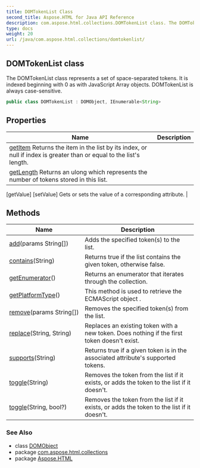 ```yaml
---
title: DOMTokenList Class
second_title: Aspose.HTML for Java API Reference
description: com.aspose.html.collections.DOMTokenList class. The DOMTokenList class represents a set of space-separated tokens. It is indexed beginning with 0 as with JavaScript Array objects. DOMTokenList is always case-sensitive
type: docs
weight: 20
url: /java/com.aspose.html.collections/domtokenlist/
---
```

## DOMTokenList class

The DOMTokenList class represents a set of space-separated tokens. It is indexed beginning with 0 as with JavaScript Array objects. DOMTokenList is always case-sensitive.

```java
public class DOMTokenList : DOMObject, IEnumerable<String>
```

## Properties

| Name | Description |
| --- | --- |
| [getItem](../../com.aspose.html.collections/domtokenlist/item/) Returns the item in the list by its index, or null if index is greater than or equal to the list's length. |
| [getLength](../../com.aspose.html.collections/domtokenlist/length/) Returns an ulong which represents the number of tokens stored in this list. |
[getValue]
[setValue] Gets or sets the value of a corresponding attribute. |

## Methods

| Name | Description |
| --- | --- |
| [add](../../com.aspose.html.collections/domtokenlist/add/)(params String[]) | Adds the specified token(s) to the list. |
| [contains](../../com.aspose.html.collections/domtokenlist/contains/)(String) | Returns true if the list contains the given token, otherwise false. |
| [getEnumerator](../../com.aspose.html.collections/domtokenlist/getenumerator/)() | Returns an enumerator that iterates through the collection. |
| [getPlatformType](../../com.aspose.html.dom/domobject/getplatformtype/)() | This method is used to retrieve the ECMAScript object . |
| [remove](../../com.aspose.html.collections/domtokenlist/remove/)(params String[]) | Removes the specified token(s) from the list. |
| [replace](../../com.aspose.html.collections/domtokenlist/replace/)(String, String) | Replaces an existing token with a new token. Does nothing if the first token doesn't exist. |
| [supports](../../com.aspose.html.collections/domtokenlist/supports/)(String) | Returns true if a given token is in the associated attribute's supported tokens. |
| [toggle](../../com.aspose.html.collections/domtokenlist/toggle/#toggle)(String) | Removes the token from the list if it exists, or adds the token to the list if it doesn't. |
| [toggle](../../com.aspose.html.collections/domtokenlist/toggle/#toggle_1)(String, bool?) | Removes the token from the list if it exists, or adds the token to the list if it doesn't. |

### See Also

* class [DOMObject](../../com.aspose.html.dom/domobject/)
* package [com.aspose.html.collections](../../com.aspose.html.collections/)
* package [Aspose.HTML](../../)
